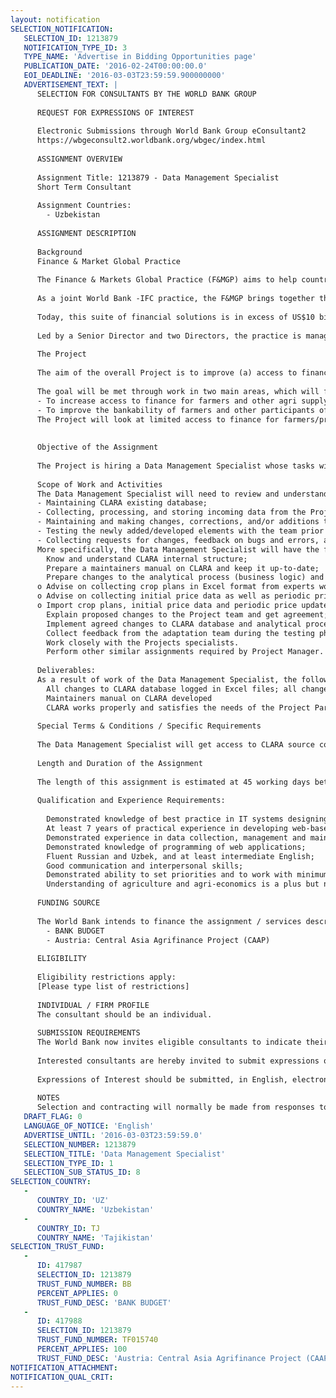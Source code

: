 ```yaml
---
layout: notification
SELECTION_NOTIFICATION: 
   SELECTION_ID: 1213879
   NOTIFICATION_TYPE_ID: 3
   TYPE_NAME: 'Advertise in Bidding Opportunities page'
   PUBLICATION_DATE: '2016-02-24T00:00:00.0'
   EOI_DEADLINE: '2016-03-03T23:59:59.900000000'
   ADVERTISEMENT_TEXT: |
      SELECTION FOR CONSULTANTS BY THE WORLD BANK GROUP
      
      REQUEST FOR EXPRESSIONS OF INTEREST
      
      Electronic Submissions through World Bank Group eConsultant2
      https://wbgeconsult2.worldbank.org/wbgec/index.html
      
      ASSIGNMENT OVERVIEW
      
      Assignment Title: 1213879 - Data Management Specialist
      Short Term Consultant 
      
      Assignment Countries:
        - Uzbekistan
      
      ASSIGNMENT DESCRIPTION
      
      Background
      Finance & Market Global Practice
      
      The Finance & Markets Global Practice (F&MGP) aims to help countries build deep, diversified, inclusive, efficient and stable financial systems, which are essential to promoting economic growth and reducing poverty and increasing shared prosperity. The practice is committed to delivering public and private sector tailored solutions to development challenges by leveraging the whole range of the Bank Group's financial, knowledge/advisory and convening services for clients. In doing so, the practice not only partners with the broader World Bank finance team (IFC, WB, MIGA and WB/IFC Treasuries) but also acts as an enabler for all of the other GPs and Cross-Cutting Groups. 
      
      As a joint World Bank -IFC practice, the F&MGP brings together the World Bank's knowledge, finance (loans, credits, guarantees, risk management products), and convening services, and IFC advisory in private-sector firms into a single suite of development solutions for our clients and the global community to support reaching the twin goals of eliminating extreme poverty and promoting shared prosperity. 
      
      Today, this suite of financial solutions is in excess of US$10 billion in current and pipeline engagement commitments. We also have an ongoing portfolio of about 400 knowledge activities (with costs up to $73 million) and 98 IFC advisory services (valued at $136 million) 
      
      Led by a Senior Director and two Directors, the practice is managed by a cadre of 14 Practice Managers who oversee its regional teams and global solutions groups, and CGAP, which has a dedicated Director. Thematically, the practice is organized into three global solutions groups. The first groups activities aimed at Strengthening the foundations of stable financial systems and markets by supporting global financial sector oversight frameworks and policies; strengthening banking regulation and restructuring regimes; improving financial sector integrity efforts and deepening capital markets, insurance, pensions and investment funds; the second Improving financial infrastructure and access through its work on credit infrastructures; payment and market infrastructures; responsible financial access: and SME finance, and the third on partnering with other practices on frontier development finance initiatives such as climate change finance, disaster risk finance and insurance, infrastructure finance, agriculture finance and housing finance.
      
      The Project
      
      The aim of the overall Project is to improve (a) access to finance and (b) access to markets for producers in 2 to 4 agricultural supply chains/products in the Kyrgyz Republic, Tajikistan and Uzbekistan. 
      
      The goal will be met through work in two main areas, which will form two key components of the Project: 
      -	To increase access to finance for farmers and other agri supply chain participants by improving the capacity of FIs. 
      -	To improve the bankability of farmers and other participants of supply chains (aggregators) by improving their capacity and access to markets. 
      The Project will look at limited access to finance for farmers/producers from two perspectives: lack of skills/knowledge (of risks in agriculture and availability of relevant tools) in financial institutions (FIs) and low bankability of farmers/producers due to lack of capacity and lack of avenues to improve this capacity. To address this failure, the Project will provide advisory services to Partner FIs to identify potential clients that match their criteria and provide assistance in preparing loan documentation. For this purpose, the Project has developed a web-based Cash-flow Linked Agri-Risk Assessment toolkit (CLARA).  
      
      
      Objective of the Assignment
      
      The Project is hiring a Data Management Specialist whose tasks will be to support the Project staff in processing and storing incoming coded data from the agronomists and local data provider in CLARA. The Data Management Specialist will also engage with expert agronomists and collaborate with the Project teams specialists. 
      
      Scope of Work and Activities
      The Data Management Specialist will need to review and understand CLARA internal structure, that is, its database structure, analytical processes (business logic), data flows, and other aspects. Following this initial review and preparation, the Data Management Specialist will develop a maintainers manual containing CLARA internal structure and detailed maintenance guidelines, which will be used to facilitate onboarding of a similar specialist in the future, should this be required. After that, the Data Management Specialist will switch to his/her main mode of work: he/she will address the needs of the Project Partners by:
      -	Maintaining CLARA existing database;
      -	Collecting, processing, and storing incoming data from the Project team members, local agronomists, and local data providers;
      -	Maintaining and making changes, corrections, and/or additions to CLARA analytical processes (business logic); and
      -	Testing the newly added/developed elements with the team prior to launching it for a Partner;
      -	Collecting requests for changes, feedback on bugs and errors, and following up by making changes or corrections in CLARA;
      More specifically, the Data Management Specialist will have the following scope of work:
      	Know and understand CLARA internal structure;
      	Prepare a maintainers manual on CLARA and keep it up-to-date;
      	Prepare changes to the analytical process (business logic) and the database structure following requests from Partners, the Project team, agronomists, or data providers;
      o	Advise on collecting crop plans in Excel format from experts working on CLARA adaptation, check them for correctness and transform them into a format ready for import to the database;
      o	Advise on collecting initial price data as well as periodic price updates from a local data provider in agreed format (can be Excel, Access, or another system), check it for correctness and transform it into a format ready for import to the database;
      o	Import crop plans, initial price data and periodic price updates to the CLARA database;
      	Explain proposed changes to the Project team and get agreement;
      	Implement agreed changes to CLARA database and analytical process (business logic);
      	Collect feedback from the adaptation team during the testing phase and follow up on it by making changes to the database and/or to the analytical process (business logic);
      	Work closely with the Projects specialists.
      	Perform other similar assignments required by Project Manager.
      
      Deliverables: 
      As a result of work of the Data Management Specialist, the following specific outputs are expected:
      	All changes to CLARA database logged in Excel files; all changes to CLARA analytical processes (business logic) logged using a version control system. As a result, any changes to the analytical processes (business logic) and to the database can be rolled back if necessary, and the logs are properly stored.
      	Maintainers manual on CLARA developed
      	CLARA works properly and satisfies the needs of the Project Partners.
      
      Special Terms & Conditions / Specific Requirements
      
      The Data Management Specialist will get access to CLARA source code and its database and get detailed explanations of how it works.
      
      Length and Duration of the Assignment
      
      The length of this assignment is estimated at 45 working days between March 14  and June 30, 2016.
      
      Qualification and Experience Requirements:
      
      	Demonstrated knowledge of best practice in IT systems designing;
      	At least 7 years of practical experience in developing web-based applications;
      	Demonstrated experience in data collection, management and maintenance;
      	Demonstrated knowledge of programming of web applications;
      	Fluent Russian and Uzbek, and at least intermediate English;
      	Good communication and interpersonal skills;
      	Demonstrated ability to set priorities and to work with minimum supervision in order to meet deadlines;
      	Understanding of agriculture and agri-economics is a plus but not required.
      
      FUNDING SOURCE
      
      The World Bank intends to finance the assignment / services described below under the following trust fund(s):
        - BANK BUDGET
        - Austria: Central Asia Agrifinance Project (CAAP)
      
      ELIGIBILITY
      
      Eligibility restrictions apply:
      [Please type list of restrictions]
      
      INDIVIDUAL / FIRM PROFILE
      The consultant should be an individual. 
      
      SUBMISSION REQUIREMENTS
      The World Bank now invites eligible consultants to indicate their interest in providing the services.  Interested consultants must provide information indicating that they are qualified to perform the services (brochures, description of similar assignments, experience in similar conditions, availability of appropriate skills among staff, etc.).  Please note that the total size of all attachments should be less than 5MB.  
      
      Interested consultants are hereby invited to submit expressions of interest.
      
      Expressions of Interest should be submitted, in English, electronically through World Bank Group eConsultant2 (https://wbgeconsult2.worldbank.org/wbgec/index.html)
      
      NOTES
      Selection and contracting will normally be made from responses to this notification.  The consultant will be selected from a shortlist, subject to availability of funding.
   DRAFT_FLAG: 0
   LANGUAGE_OF_NOTICE: 'English'
   ADVERTISE_UNTIL: '2016-03-03T23:59:59.0'
   SELECTION_NUMBER: 1213879
   SELECTION_TITLE: 'Data Management Specialist'
   SELECTION_TYPE_ID: 1
   SELECTION_SUB_STATUS_ID: 8
SELECTION_COUNTRY: 
   - 
      COUNTRY_ID: 'UZ'
      COUNTRY_NAME: 'Uzbekistan'
   - 
      COUNTRY_ID: TJ
      COUNTRY_NAME: 'Tajikistan'
SELECTION_TRUST_FUND: 
   - 
      ID: 417987
      SELECTION_ID: 1213879
      TRUST_FUND_NUMBER: BB
      PERCENT_APPLIES: 0
      TRUST_FUND_DESC: 'BANK BUDGET'
   - 
      ID: 417988
      SELECTION_ID: 1213879
      TRUST_FUND_NUMBER: TF015740
      PERCENT_APPLIES: 100
      TRUST_FUND_DESC: 'Austria: Central Asia Agrifinance Project (CAAP)'
NOTIFICATION_ATTACHMENT: 
NOTIFICATION_QUAL_CRIT: 
---
```


